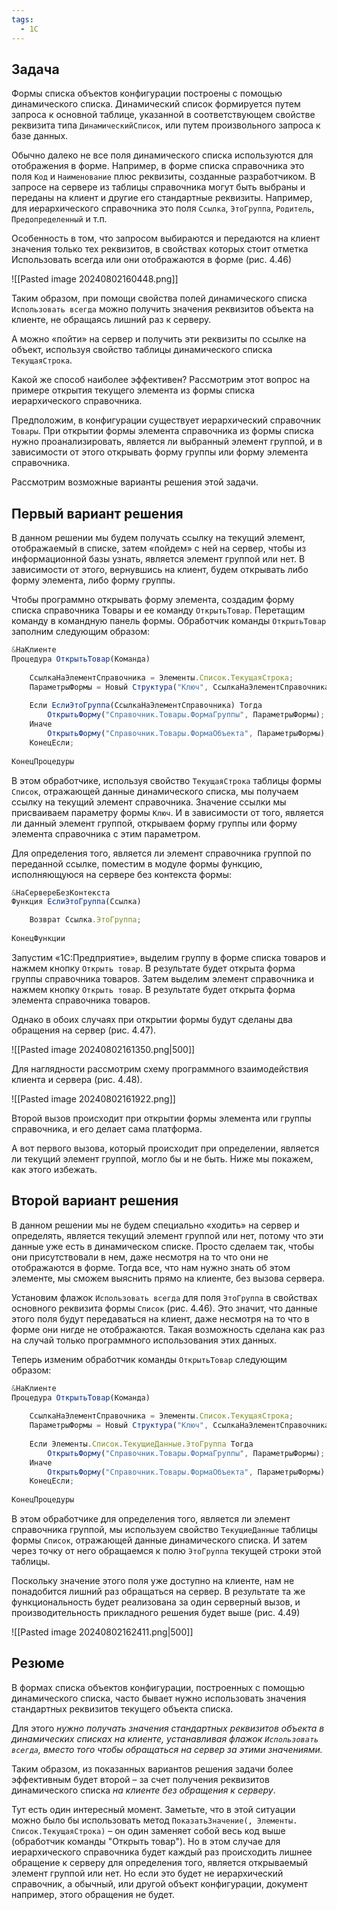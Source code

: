 ```yaml
---
tags:
  - 1С
---
```

## Задача

Формы списка объектов конфигурации построены с помощью динамического списка. Динамический список формируется путем запроса к основной таблице, указанной в соответствующем свойстве реквизита типа `ДинамическийСписок`, или путем произвольного запроса к базе данных. 

Обычно далеко не все поля динамического списка используются для отображения в форме. Например, в форме списка справочника это поля `Код` и `Наименование` плюс реквизиты, созданные разработчиком. В запросе на сервере из таблицы справочника могут быть выбраны и переданы на клиент и другие его стандартные реквизиты. Например, для иерархического справочника это поля `Ссылка`, `ЭтоГруппа`, `Родитель`, `Предопределенный` и т.п.

Особенность в том, что запросом выбираются и передаются на клиент значения только тех реквизитов, в свойствах которых стоит отметка Использовать всегда или они отображаются в форме (рис. 4.46)

![[Pasted image 20240802160448.png]]

Таким образом, при помощи свойства полей динамического списка `Использовать всегда` можно получить значения реквизитов объекта на клиенте, не обращаясь лишний раз к серверу. 

А можно «пойти» на сервер и получить эти реквизиты по ссылке на объект, используя свойство таблицы динамического списка `ТекущаяСтрока`. 

Какой же способ наиболее эффективен? Рассмотрим этот вопрос на примере открытия текущего элемента из формы списка иерархического справочника. 

Предположим, в конфигурации существует иерархический справочник `Товары`. При открытии формы элемента справочника из формы списка нужно проанализировать, является ли выбранный элемент группой, и в зависимости от этого открывать форму группы или форму элемента справочника.

Рассмотрим возможные варианты решения этой задачи.
## Первый вариант решения

В данном решении мы будем получать ссылку на текущий элемент, отображаемый в списке, затем «пойдем» с ней на сервер, чтобы из информационной базы узнать, является элемент группой или нет. В зависимости от этого, вернувшись на клиент, будем открывать либо форму элемента, либо форму группы. 

Чтобы программно открывать форму элемента, создадим форму списка справочника Товары и ее команду `ОткрытьТовар`. Перетащим команду в командную панель формы. Обработчик команды `ОткрытьТовар` заполним следующим образом:

```js
&НаКлиенте 
Процедура ОткрытьТовар(Команда) 
	
	СсылкаНаЭлементСправочника = Элементы.Список.ТекущаяСтрока; 
	ПараметрыФормы = Новый Структура("Ключ", СсылкаНаЭлементСправочника); 
	
	Если ЕслиЭтоГруппа(СсылкаНаЭлементСправочника) Тогда 
		ОткрытьФорму("Справочник.Товары.ФормаГруппы", ПараметрыФормы); 
	Иначе 
		ОткрытьФорму("Справочник.Товары.ФормаОбъекта", ПараметрыФормы); 
	КонецЕсли; 
	
КонецПроцедуры
```

В этом обработчике, используя свойство `ТекущаяСтрока` таблицы формы `Список`, отражающей данные динамического списка, мы получаем ссылку на текущий элемент справочника. Значение ссылки мы присваиваем параметру формы `Ключ`. И в зависимости от того, является ли данный элемент группой, открываем форму группы или форму элемента справочника с этим параметром. 

Для определения того, является ли элемент справочника группой по переданной ссылке, поместим в модуле формы функцию, исполняющуюся на сервере без контекста формы:

```js
&НаСервереБезКонтекста 
Функция ЕслиЭтоГруппа(Ссылка)

	Возврат Ссылка.ЭтоГруппа; 
	
КонецФункции
```

Запустим «1С:Предприятие», выделим группу в форме списка товаров и нажмем кнопку `Открыть товар`. В результате будет открыта форма группы справочника товаров. Затем выделим элемент справочника и нажмем кнопку `Открыть товар`. В результате будет открыта форма элемента справочника товаров.

Однако в обоих случаях при открытии формы будут сделаны два обращения на сервер 
(рис. 4.47).

![[Pasted image 20240802161350.png|500]]

Для наглядности рассмотрим схему программного взаимодействия клиента и сервера 
(рис. 4.48). 

![[Pasted image 20240802161922.png]]

Второй вызов происходит при открытии формы элемента или группы справочника, и его делает сама платформа. 

А вот первого вызова, который происходит при определении, является ли текущий элемент группой, могло бы и не быть. Ниже мы покажем, как этого избежать.
## Второй вариант решения

В данном решении мы не будем специально «ходить» на сервер и определять, является текущий элемент группой или нет, потому что эти данные уже есть в динамическом списке. Просто сделаем так, чтобы они присутствовали в нем, даже несмотря на то что они не отображаются в форме. Тогда все, что нам нужно знать об этом элементе, мы сможем выяснить прямо на клиенте, без вызова сервера. 

Установим флажок `Использовать всегда` для поля `ЭтоГруппа` в свойствах основного реквизита формы `Список` (рис. 4.46). Это значит, что данные этого поля будут передаваться на клиент, даже несмотря на то что в форме они нигде не отображаются. Такая возможность сделана как раз на случай только программного использования этих данных. 

Теперь изменим обработчик команды `ОткрытьТовар` следующим образом:

```js
&НаКлиенте 
Процедура ОткрытьТовар(Команда) 
	
	СсылкаНаЭлементСправочника = Элементы.Список.ТекущаяСтрока; 
	ПараметрыФормы = Новый Структура("Ключ", СсылкаНаЭлементСправочника); 
	
	Если Элементы.Список.ТекущиеДанные.ЭтоГруппа Тогда 
		ОткрытьФорму("Справочник.Товары.ФормаГруппы", ПараметрыФормы); 
	Иначе 
		ОткрытьФорму("Справочник.Товары.ФормаОбъекта", ПараметрыФормы); 
	КонецЕсли; 
	
КонецПроцедуры
```

В этом обработчике для определения того, является ли элемент справочника группой, мы используем свойство `ТекущиеДанные` таблицы формы `Список`, отражающей данные динамического списка. И затем через точку от него обращаемся к полю `ЭтоГруппа` текущей строки этой таблицы. 

Поскольку значение этого поля уже доступно на клиенте, нам не понадобится лишний раз обращаться на сервер. В результате та же функциональность будет реализована за один серверный вызов, и производительность прикладного решения будет выше (рис. 4.49)

![[Pasted image 20240802162411.png|500]]
## Резюме

В формах списка объектов конфигурации, построенных с помощью динамического списка, часто бывает нужно использовать значения стандартных реквизитов текущего объекта списка. 

Для этого _нужно получать значения стандартных реквизитов объекта в динамических списках на клиенте, устанавливая флажок `Использовать всегда`, вместо того чтобы обращаться на сервер за этими значениями._ 

Таким образом, из показанных вариантов решения задачи более эффективным будет 
второй – за счет получения реквизитов динамического списка _на клиенте без обращения к серверу_. 

Тут есть один интересный момент. Заметьте, что в этой ситуации можно было бы использовать метод `ПоказатьЗначение(, Элементы. Список.ТекущаяСтрока)` – он один заменяет собой весь код выше (обработчик команды "Открыть товар"). Но в этом случае для иерархического справочника будет каждый раз происходить лишнее обращение к серверу для определения того, является открываемый элемент группой или нет. Но если это будет не иерархический справочник, а обычный, или другой объект конфигурации, документ например, этого обращения не будет.


